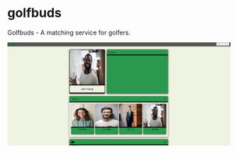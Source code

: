 # golfbuds
Golfbuds - A matching service for golfers.

![alt text](https://github.com/anthonytran2/golfbuds/blob/master/images/ProfileAndMatches.png)
